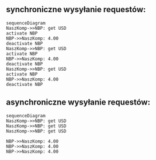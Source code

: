 ## synchroniczne wysyłanie requestów:
```mermaid
sequenceDiagram
NaszKomp->>NBP: get USD
activate NBP
NBP->>NaszKomp: 4.00
deactivate NBP
NaszKomp->>NBP: get USD
activate NBP
NBP->>NaszKomp: 4.00
deactivate NBP
NaszKomp->>NBP: get USD
activate NBP
NBP->>NaszKomp: 4.00
deactivate NBP
```

## asynchroniczne wysyłanie requestów:
```mermaid
sequenceDiagram
NaszKomp->>NBP: get USD
NaszKomp->>NBP: get USD
NaszKomp->>NBP: get USD

NBP->>NaszKomp: 4.00
NBP->>NaszKomp: 4.00
NBP->>NaszKomp: 4.00
```